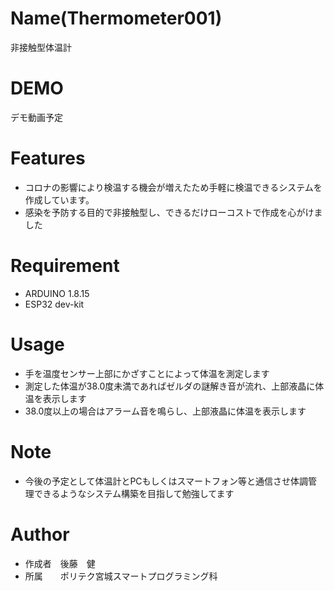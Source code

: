 
# Name(Thermometer001)
 
非接触型体温計
 
# DEMO
 
デモ動画予定
 
# Features
* コロナの影響により検温する機会が増えたため手軽に検温できるシステムを作成しています。
* 感染を予防する目的で非接触型し、できるだけローコストで作成を心がけました
 
# Requirement
  
* ARDUINO 1.8.15
* ESP32 dev-kit
 

# Usage
 
* 手を温度センサー上部にかざすことによって体温を測定します
* 測定した体温が38.0度未満であればゼルダの謎解き音が流れ、上部液晶に体温を表示します
* 38.0度以上の場合はアラーム音を鳴らし、上部液晶に体温を表示します
 
# Note

* 今後の予定として体温計とPCもしくはスマートフォン等と通信させ体調管理できるようなシステム構築を目指して勉強してます
 
# Author
 
* 作成者　後藤　健
* 所属　　ポリテク宮城スマートプログラミング科
